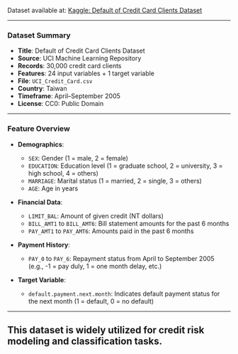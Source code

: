 Dataset available at: [Kaggle: Default of Credit Card Clients Dataset](https://www.kaggle.com/datasets/uciml/default-of-credit-card-clients-dataset?select=UCI_Credit_Card.csv)

---

### Dataset Summary

* **Title**: Default of Credit Card Clients Dataset
* **Source**: UCI Machine Learning Repository
* **Records**: 30,000 credit card clients
* **Features**: 24 input variables + 1 target variable
* **File**: `UCI_Credit_Card.csv`
* **Country**: Taiwan
* **Timeframe**: April–September 2005
* **License**: CC0: Public Domain

----

### Feature Overview

* **Demographics**:

  * `SEX`: Gender (1 = male, 2 = female)
  * `EDUCATION`: Education level (1 = graduate school, 2 = university, 3 = high school, 4 = others)
  * `MARRIAGE`: Marital status (1 = married, 2 = single, 3 = others)
  * `AGE`: Age in years

* **Financial Data**:

  * `LIMIT_BAL`: Amount of given credit (NT dollars)
  * `BILL_AMT1` to `BILL_AMT6`: Bill statement amounts for the past 6 months
  * `PAY_AMT1` to `PAY_AMT6`: Amounts paid in the past 6 months

* **Payment History**:

  * `PAY_0` to `PAY_6`: Repayment status from April to September 2005 (e.g., -1 = pay duly, 1 = one month delay, etc.)

* **Target Variable**:

  * `default.payment.next.month`: Indicates default payment status for the next month (1 = default, 0 = no default)

---
This dataset is widely utilized for credit risk modeling and classification tasks.
-
